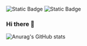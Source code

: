 ![Static Badge](https://img.shields.io/badge/Twitter-Kopie_klar-blue?link=twitter.com%2Fkopie_klar) ![Static Badge](https://img.shields.io/badge/Discord-at_clear-darkblue?link=https%3A%2F%2Fdiscord.com%2Fusers%2F822458692473323560)




### Hi there 👋

![Anurag's GitHub stats](https://github-readme-stats.vercel.app/api?username=Quantum8060&show_icons=true&theme=radical)
